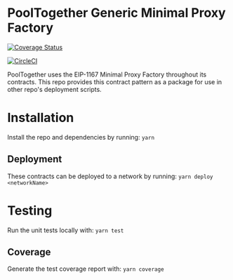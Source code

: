 # PoolTogether Generic Minimal Proxy Factory

[![Coverage Status](https://coveralls.io/repos/github/pooltogether/pooltogether-proxy-factory/badge.svg?branch=master)](https://coveralls.io/github/pooltogether/pooltogether-proxy-factory?branch=master)

[![CircleCI](https://circleci.com/gh/pooltogether/pooltogether-proxy-factory.svg?style=svg)](https://circleci.com/gh/pooltogether/pooltogether-proxy-factory)

PoolTogether uses the EIP-1167 Minimal Proxy Factory throughout its contracts. This repo provides this contract pattern as a package for use in other repo's deployment scripts.

# Installation
Install the repo and dependencies by running:
`yarn`

## Deployment
These contracts can be deployed to a network by running:
`yarn deploy <networkName>`

# Testing
Run the unit tests locally with:
`yarn test`

## Coverage
Generate the test coverage report with:
`yarn coverage`